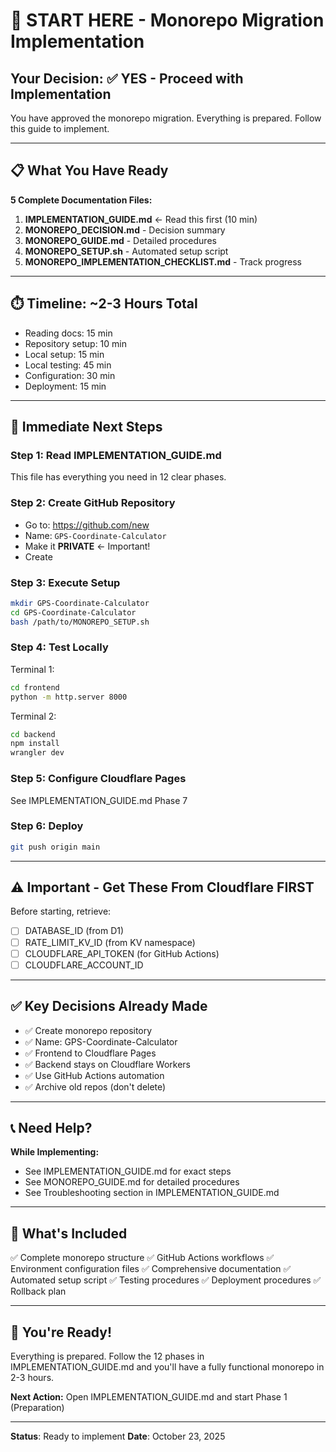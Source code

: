 # 🚀 START HERE - Monorepo Migration Implementation

## Your Decision: ✅ YES - Proceed with Implementation

You have approved the monorepo migration. Everything is prepared. Follow this guide to implement.

---

## 📋 What You Have Ready

**5 Complete Documentation Files:**

1. **IMPLEMENTATION_GUIDE.md** ← Read this first (10 min)
2. **MONOREPO_DECISION.md** - Decision summary
3. **MONOREPO_GUIDE.md** - Detailed procedures
4. **MONOREPO_SETUP.sh** - Automated setup script
5. **MONOREPO_IMPLEMENTATION_CHECKLIST.md** - Track progress

---

## ⏱️ Timeline: ~2-3 Hours Total

- Reading docs: 15 min
- Repository setup: 10 min
- Local setup: 15 min
- Local testing: 45 min
- Configuration: 30 min
- Deployment: 15 min

---

## 🎯 Immediate Next Steps

### Step 1: Read IMPLEMENTATION_GUIDE.md
This file has everything you need in 12 clear phases.

### Step 2: Create GitHub Repository
- Go to: https://github.com/new
- Name: `GPS-Coordinate-Calculator`
- Make it **PRIVATE** ← Important!
- Create

### Step 3: Execute Setup
```bash
mkdir GPS-Coordinate-Calculator
cd GPS-Coordinate-Calculator
bash /path/to/MONOREPO_SETUP.sh
```

### Step 4: Test Locally
Terminal 1:
```bash
cd frontend
python -m http.server 8000
```

Terminal 2:
```bash
cd backend
npm install
wrangler dev
```

### Step 5: Configure Cloudflare Pages
See IMPLEMENTATION_GUIDE.md Phase 7

### Step 6: Deploy
```bash
git push origin main
```

---

## ⚠️ Important - Get These From Cloudflare FIRST

Before starting, retrieve:
- [ ] DATABASE_ID (from D1)
- [ ] RATE_LIMIT_KV_ID (from KV namespace)
- [ ] CLOUDFLARE_API_TOKEN (for GitHub Actions)
- [ ] CLOUDFLARE_ACCOUNT_ID

---

## ✅ Key Decisions Already Made

- ✅ Create monorepo repository
- ✅ Name: GPS-Coordinate-Calculator
- ✅ Frontend to Cloudflare Pages
- ✅ Backend stays on Cloudflare Workers
- ✅ Use GitHub Actions automation
- ✅ Archive old repos (don't delete)

---

## 📞 Need Help?

**While Implementing:**
- See IMPLEMENTATION_GUIDE.md for exact steps
- See MONOREPO_GUIDE.md for detailed procedures
- See Troubleshooting section in IMPLEMENTATION_GUIDE.md

---

## 🎉 What's Included

✅ Complete monorepo structure
✅ GitHub Actions workflows
✅ Environment configuration files
✅ Comprehensive documentation
✅ Automated setup script
✅ Testing procedures
✅ Deployment procedures
✅ Rollback plan

---

## 🚀 You're Ready!

Everything is prepared. Follow the 12 phases in IMPLEMENTATION_GUIDE.md and you'll have a fully functional monorepo in 2-3 hours.

**Next Action:** Open IMPLEMENTATION_GUIDE.md and start Phase 1 (Preparation)

---

**Status**: Ready to implement
**Date**: October 23, 2025
